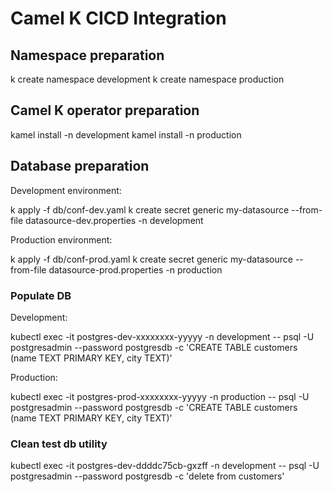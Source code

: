 # Camel K CICD Integration

## Namespace preparation

k create namespace development
k create namespace production

## Camel K operator preparation

kamel install -n development
kamel install -n production

## Database preparation

Development environment:

k apply -f db/conf-dev.yaml
k create secret generic my-datasource --from-file datasource-dev.properties -n development

Production environment:

k apply -f db/conf-prod.yaml
k create secret generic my-datasource --from-file datasource-prod.properties -n production

### Populate DB

Development:

kubectl exec -it postgres-dev-xxxxxxxx-yyyyy -n development -- psql -U postgresadmin --password postgresdb -c 'CREATE TABLE customers (name TEXT PRIMARY KEY, city TEXT)'

Production:

kubectl exec -it postgres-prod-xxxxxxxx-yyyyy -n production -- psql -U postgresadmin --password postgresdb -c 'CREATE TABLE customers (name TEXT PRIMARY KEY, city TEXT)'

### Clean test db utility

kubectl exec -it postgres-dev-ddddc75cb-gxzff -n development -- psql -U postgresadmin --password postgresdb -c 'delete from customers'